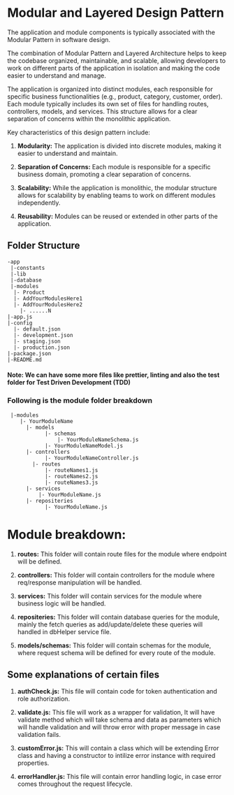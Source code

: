 # Modular and Layered Design Pattern

The application and module components is typically associated with the Modular Pattern in software design.

The combination of Modular Pattern and Layered Architecture helps to keep the codebase organized, maintainable, and scalable, allowing developers to work on different parts of the application in isolation and making the code easier to understand and manage.

The application is organized into distinct modules, each responsible for specific business functionalities (e.g., product, category, customer, order). Each module typically includes its own set of files for handling routes, controllers, models, and services. This structure allows for a clear separation of concerns within the monolithic application.

Key characteristics of this design pattern include:

1. **Modularity:** The application is divided into discrete modules, making it easier to understand and maintain.

2. **Separation of Concerns:** Each module is responsible for a specific business domain, promoting a clear separation of concerns.

3. **Scalability:** While the application is monolithic, the modular structure allows for scalability by enabling teams to work on different modules independently.

4. **Reusability:** Modules can be reused or extended in other parts of the application.


## Folder Structure
```
-app
 |-constants
 |-lib
 |-database
 |-modules
  |- Product
  |- AddYourModulesHere1 
  |- AddYourModulesHere2
	|- ......N
|-app.js
|-config
  |- default.json
  |- development.json
  |- staging.json
  |- production.json
|-package.json
|-README.md
```
#### Note: We can have some more files like prettier, linting and also the test folder for Test Driven Development (TDD)

### Following is the module folder breakdown

```
 |-modules
    |- YourModuleName
      |- models
		    |- schemas
			    |- YourModuleNameSchema.js
	        |- YourModuleNameModel.js
      |- controllers
    		|- YourModuleNameController.js
	    |- routes
	    	|- routeNames1.js 
	    	|- routeNames2.js 
	    	|- routeNames3.js 
      |- services
          |- YourModuleName.js
      |- repositeries
            |- YourModuleName.js        
```

# Module breakdown: 

1. **routes:** This folder will contain route files for the module where endpoint will be defined.

2. **controllers:** This folder will contain controllers for the module where req/response manipulation will be handled.

3. **services:** This folder will contain services for the module where business logic will be handled.

4. **repositeries:** This folder will contain database queries for the module, mainly the fetch queries as add/update/delete these queries will handled in dbHelper service file.

5. **models/schemas:**  This folder will contain schemas for the module, where request schema will be defined for every route of the module.

## Some explanations of certain files

1. **authCheck.js:** This file will contain code for token authentication and role authorization.

2. **validate.js:** This file will work as a wrapper for validation, It will have validate method which will take schema and data as parameters which will handle validation and will throw error with proper message in case validation fails.

3. **customError.js:** This will contain a class which will be extending Error class and having a constructor to intilize error instance with required properties.

4. **errorHandler.js:** This file will contain error handling logic, in case error comes throughout the request lifecycle.